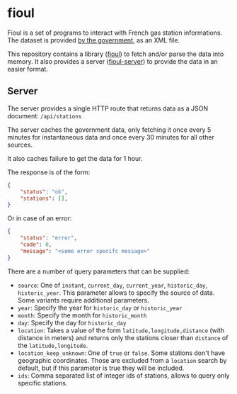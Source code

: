 # fioul

Fioul is a set of programs to interact with French gas station informations.
The dataset is provided [by the government](https://www.prix-carburants.gouv.fr/rubrique/opendata/), as an XML file.

This repository contains a library ([fioul](./fioul)) to fetch and/or parse the data into memory.
It also provides a server ([fioul-server](./fioul-server)) to provide the data in an easier format.

## Server

The server provides a single HTTP route that returns data as a JSON document: `/api/stations`

The server caches the government data, only fetching it once every 5 minutes for instantaneous data and once every 30 minutes for all other sources.

It also caches failure to get the data for 1 hour.

The response is of the form:

```json
{
    "status": "ok",
    "stations": [],
}
```

Or in case of an error:

```json
{
    "status": "error",
    "code": 0,
    "message": "<some error specifc message>"
}
```

There are a number of query parameters that can be supplied:

- `source`: One of `instant`, `current_day`, `current_year`, `historic_day`, `historic_year`.
  This parameter allows to specify the source of data. Some variants require additional parameters.
- `year`: Specify the year for `historic_day` or  `historic_year`
- `month`: Specify the month for `historic_month`
- `day`: Specify the day for `historic_day`
- `location`: Takes a value of the form `latitude,longitude,distance` (with distance in meters) and
  returns only the stations closer than `distance` of the `latitude,longitude`.
- `location_keep_unknown`: One of `true` or `false`. Some stations don't have geographic coordinates.
  Those are excluded from a `location` search by default, but if this parameter is true they will be
  included.
- `ids`: Comma separated list of integer ids of stations, allows to query only specific stations.
